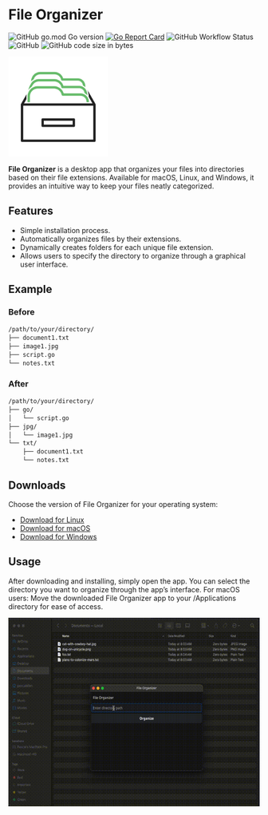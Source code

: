 # File Organizer

![GitHub go.mod Go version](https://img.shields.io/github/go-mod/go-version/pascalallen/file-organizer)
[![Go Report Card](https://goreportcard.com/badge/github.com/pascalallen/file-organizer)](https://goreportcard.com/report/github.com/pascalallen/file-organizer)
![GitHub Workflow Status](https://img.shields.io/github/actions/workflow/status/pascalallen/file-organizer/go.yml)
![GitHub](https://img.shields.io/github/license/pascalallen/file-organizer)
![GitHub code size in bytes](https://img.shields.io/github/languages/code-size/pascalallen/file-organizer)

<img src="logo.png" alt="File Organizer Logo" width="200"/>

**File Organizer** is a desktop app that organizes your files into directories based on their file extensions. 
Available for macOS, Linux, and Windows, it provides an intuitive way to keep your files neatly categorized.

## Features

- Simple installation process.
- Automatically organizes files by their extensions.
- Dynamically creates folders for each unique file extension.
- Allows users to specify the directory to organize through a graphical user interface.

## Example

### Before

```bash
/path/to/your/directory/
├── document1.txt
├── image1.jpg
├── script.go
└── notes.txt
```

### After

```bash
/path/to/your/directory/
├── go/
│   └── script.go
├── jpg/
│   └── image1.jpg
└── txt/
    ├── document1.txt
    └── notes.txt
```

## Downloads

Choose the version of File Organizer for your operating system:

- [Download for Linux](https://github.com/pascalallen/file-organizer/releases/download/v2.0.0/File.Organizer.tar.xz)
- [Download for macOS](https://github.com/pascalallen/file-organizer/releases/download/v2.0.0/File.Organizer.app.zip)
- [Download for Windows](https://github.com/pascalallen/file-organizer/releases/download/v2.0.0/File.Organizer.zip)

## Usage

After downloading and installing, simply open the app. You can select the directory you want to organize through the 
app’s interface. For macOS users: Move the downloaded File Organizer app to your /Applications directory for ease of 
access.

![File Organizer in Action](demo.gif)